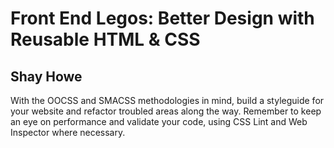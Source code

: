 Front End Legos: Better Design with Reusable HTML & CSS
=========

Shay Howe
---------

With the OOCSS and SMACSS methodologies in mind, build a styleguide for your website and refactor troubled areas along the way. Remember to keep an eye on performance and validate your code, using CSS Lint and Web Inspector where necessary.